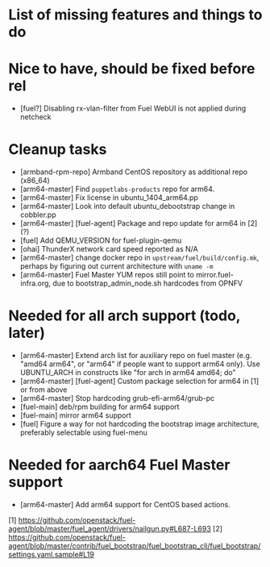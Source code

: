 List of missing features and things to do
=========================================

Nice to have, should be fixed before rel
=========================================
* [fuel?] Disabling rx-vlan-filter from Fuel WebUI is not applied during netcheck

Cleanup tasks
=========================================
* [armband-rpm-repo] Armband CentOS repository as additional repo (x86_64)
* [arm64-master] Find `puppetlabs-products` repo for arm64.
* [arm64-master] Fix license in ubuntu_1404_arm64.pp
* [arm64-master] Look into default ubuntu_debootstrap change in cobbler.pp
* [arm64-master] [fuel-agent] Package and repo update for arm64 in [2] (?)
* [fuel] Add QEMU_VERSION for fuel-plugin-qemu
* [ohai] ThunderX network card speed reported as N/A
* [arm64-master] change docker repo in `upstream/fuel/build/config.mk`,
  perhaps by figuring out current architecture with `uname -m`
* [arm64-master] Fuel Master YUM repos still point to mirror.fuel-infra.org,
  due to bootstrap_admin_node.sh hardcodes from OPNFV

Needed for all arch support (todo, later)
=========================================
* [arm64-master] Extend arch list for auxiliary repo on fuel master
  (e.g. "amd64 arm64", or "arm64" if people want to support arm64 only).
  Use UBUNTU_ARCH in constructs like "for arch in arm64 amd64; do"
* [arm64-master] [fuel-agent] Custom package selection for arm64 in [1] or from above
* [arm64-master] Stop hardcoding grub-efi-arm64/grub-pc 
* [fuel-main] deb/rpm building for arm64 support
* [fuel-main] mirror arm64 support
* [fuel] Figure a way for not hardcoding the bootstrap image architecture,
  preferably selectable using fuel-menu

Needed for aarch64 Fuel Master support
=========================================
* [arm64-master] Add arm64 support for CentOS based actions.

[1] https://github.com/openstack/fuel-agent/blob/master/fuel_agent/drivers/nailgun.py#L687-L693
[2] https://github.com/openstack/fuel-agent/blob/master/contrib/fuel_bootstrap/fuel_bootstrap_cli/fuel_bootstrap/settings.yaml.sample#L19
